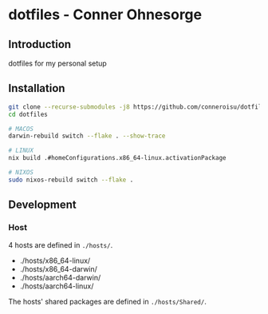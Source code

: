 # dotfiles - Conner Ohnesorge

## Introduction

dotfiles for my personal setup

## Installation

```bash
git clone --recurse-submodules -j8 https://github.com/conneroisu/dotfiles.git
cd dotfiles

# MACOS
darwin-rebuild switch --flake . --show-trace

# LINUX
nix build .#homeConfigurations.x86_64-linux.activationPackage

# NIXOS
sudo nixos-rebuild switch --flake .
```

## Development


### Host

4 hosts are defined in `./hosts/`.

- ./hosts/x86_64-linux/
- ./hosts/x86_64-darwin/
- ./hosts/aarch64-darwin/
- ./hosts/aarch64-linux/

The hosts' shared packages are defined in `./hosts/Shared/`.
